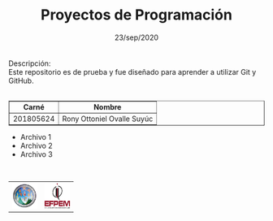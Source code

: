 <h1 align="center"><strong>Proyectos de Programación</strong></h1><!--Encabezado-->
<div align="center">23/sep/2020</div>
<br>
<br>

<div>Descripción:</div>
<div>Este repositorio es de prueba y fue diseñado para aprender a utilizar Git y GitHub.</div>
<br>

<div><!--Tabla 1-->
	<table border="1" width="100%" align="center">
		<tr>
			<td align="center"><strong>Carné</strong></td>
			<td align="center"><strong>Nombre</strong></td>
		</tr>
		<tr>
			 <td>201805624</td>
			 <td>Rony Ottoniel Ovalle Suyúc</td>
		</tr>
	</table>
</div>

<div><!--Lista-->
	<ul type="disc">
		<li>Archivo 1</li>
		<li>Archivo 2</li>
		<li>Archivo 3</li>
	</ul>
</div>

<br>
<div><!--Tabla 2-->
	<table widht="70" align="center">
		<tr>
			<td width="50%" align="center"><img src="imagenes/usac.png" width="50px" height="50px"></td>
			<td width="50%" align="center"><img src="imagenes/efpem.png" width="50px" height="50px"></td>
		</tr>
	</table>
</div>
